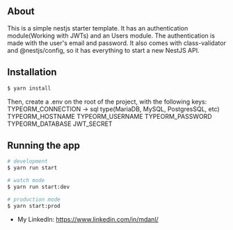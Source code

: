 ## About
This is a simple nestjs starter template. It has an authentication module(Working with JWTs) and an Users module. The authentication is made with the user's email and password.
It also comes with class-validator and @nestjs/config, so it has everything to start a new NestJS API.

## Installation

```bash
$ yarn install
```
Then, create a .env on the root of the project, with the following keys:
TYPEORM_CONNECTION -> sql type(MariaDB, MySQL, PostgresSQL, etc)
TYPEORM_HOSTNAME
TYPEORM_USERNAME
TYPEORM_PASSWORD
TYPEORM_DATABASE
JWT_SECRET

## Running the app

```bash
# development
$ yarn run start

# watch mode
$ yarn run start:dev

# production mode
$ yarn start:prod
```


- My LinkedIn: https://www.linkedin.com/in/mdanl/
